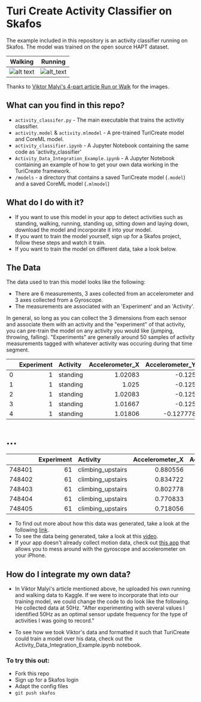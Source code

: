 # Turi Create Activity Classifier on Skafos

The example included in this repository is an activity classifier running on Skafos. The model was trained on the open source HAPT dataset. 
  
  Walking             |  Running
:-------------------------:|:-------------------------:
![alt text](https://cdn-images-1.medium.com/max/1120/1*vUB5BP_Fs09Add2P5QV16Q.png "Logo Title Text 1")  |  ![alt_text](https://cdn-images-1.medium.com/max/1120/1*ZXXlUT8jOuYJw6mpGCJEJQ.png "Logo Title Text 2")
 
Thanks to [Viktor Malyi's 4-part article Run or Walk](https://towardsdatascience.com/run-or-walk-detecting-user-activity-with-machine-learning-and-core-ml-part-1-9658c0dcdd90) for the images.
  
## What can you find in this repo?
- `activity_classifer.py` - The main executable that trains the activitiy classifier.
- `activity.model` & `activity.mlmodel` - A pre-trained TuriCreate model and CoreML model.
- `activity_classifier.ipynb` - A Jupyter Notebook containing the same code as 'activity_classifier'
- `Activity_Data_Integration_Example.ipynb` - A Jupyter Notebook containing an example of how to get your own data working in the TuriCreate framework.
- `/models` - a directory that contains a saved TuriCreate model (`.model`) and a saved CoreML model (`.mlmodel`)


## What do I do with it?
- If you want to use this model in your app to detect activities such as standing, walking, running, standing up, sitting down and laying down, download the model and incorporate it into your model.
- If you want to train the model yourself, sign up for a Skafos project, follow these steps and watch it train.
- If you want to train the model on different data, take a look below.


## The Data
The data used to tran this model looks like the following:
- There are 6 measurements, 3 axes collected from an accelerometer and 3 axes collected from a Gyroscope.
- The measurements are associated with an 'Experiment' and an 'Activity'.

In general, so long as you can collect the 3 dimensions from each sensor and associate them with an activity and the "experiment" of that activity, you can pre-train the model on any activity you would like (jumping, throwing, falling). "Experiments" are generally around 50 samples of activity measurements tagged with whatever activity was occuring during that time segment. 

|    |   Experiment | Activity   |   Accelerometer_X |   Accelerometer_Y |   Accelerometer_Z |   Gyroscope_X |   Gyroscope_Y |   Gyroscope_Z |
|---:|-------------:|:-----------|------------------:|------------------:|------------------:|--------------:|--------------:|--------------:|
|  0 |            1 | standing   |           1.02083 |         -0.125    |          0.105556 |  -0.00274889  |  -0.00427606  |    0.00274889 |
|  1 |            1 | standing   |           1.025   |         -0.125    |          0.101389 |  -0.000305433 |  -0.00213803  |    0.00610865 |
|  2 |            1 | standing   |           1.02083 |         -0.125    |          0.104167 |   0.0122173   |   0.000916298 |   -0.00733038 |
|  3 |            1 | standing   |           1.01667 |         -0.125    |          0.108333 |   0.011301    |  -0.0018326   |   -0.00641409 |
|  4 |            1 | standing   |           1.01806 |         -0.127778 |          0.108333 |   0.0109956   |  -0.00152716  |   -0.00488692 |

# ...

|        |   Experiment | Activity          |   Accelerometer_X |   Accelerometer_Y |   Accelerometer_Z |   Gyroscope_X |   Gyroscope_Y |   Gyroscope_Z |
|-------:|-------------:|:------------------|------------------:|------------------:|------------------:|--------------:|--------------:|--------------:|
| 748401 |           61 | climbing_upstairs |          0.880556 |         -0.390278 |        -0.156944  |       1.1637  |      1.10628  |    -0.374155  |
| 748402 |           61 | climbing_upstairs |          0.834722 |         -0.358333 |        -0.0986111 |       1.17714 |      1.02381  |    -0.388816  |
| 748403 |           61 | climbing_upstairs |          0.802778 |         -0.329167 |        -0.104167  |       1.21348 |      0.91813  |    -0.332311  |
| 748404 |           61 | climbing_upstairs |          0.770833 |         -0.2875   |        -0.0986111 |       1.32619 |      0.846659 |    -0.202502  |
| 748405 |           61 | climbing_upstairs |          0.718056 |         -0.268056 |        -0.0555556 |       1.45875 |      0.783129 |    -0.0736093 |

- To find out more about how this data was generated, take a look at the following [link](https://archive.ics.uci.edu/ml/datasets/Human+Activity+Recognition+Using+Smartphones).
- To see the data being generated, take a look at this [video](https://www.youtube.com/watch?v=XOEN9W05_4A).
- If your app doesn't already collect motion data, check out [this app](https://itunes.apple.com/us/app/sensor-kinetics/id579040333?mt=8) that allows you to mess around with the gyroscope and accelerometer on your iPhone.

## How do I integrate my own data?
- In Viktor Malyi's article mentioned above, he uploaded his own running and walking data to Kaggle. If we were to incorporate that into our training model, we could change the code to do look like the following. He collected data at 50Hz. "After experimenting with several values I identified 50Hz as an optimal sensor update frequency for the type of activities I was going to record."

- To see how we took Viktor's data and formatted it such that TuriCreate could train a model over his data, check out the Activity_Data_Integration_Example.ipynb notebook.

### To try this out:
  - Fork this repo
  - Sign up for a Skafos login
  - Adapt the config files
  - `git push skafos`

